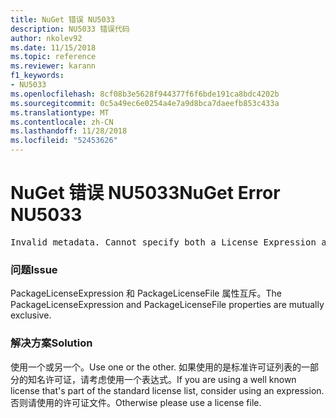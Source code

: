 ```yaml
---
title: NuGet 错误 NU5033
description: NU5033 错误代码
author: nkolev92
ms.date: 11/15/2018
ms.topic: reference
ms.reviewer: karann
f1_keywords:
- NU5033
ms.openlocfilehash: 8cf08b3e5628f944377f6f6bde191ca8bdc4202b
ms.sourcegitcommit: 0c5a49ec6e0254a4e7a9d8bca7daeefb853c433a
ms.translationtype: MT
ms.contentlocale: zh-CN
ms.lasthandoff: 11/28/2018
ms.locfileid: "52453626"
---
```

# <a name="nuget-error-nu5033"></a><span data-ttu-id="37c30-103">NuGet 错误 NU5033</span><span class="sxs-lookup"><span data-stu-id="37c30-103">NuGet Error NU5033</span></span>
<pre>Invalid metadata. Cannot specify both a License Expression and a License File.</pre>

### <a name="issue"></a><span data-ttu-id="37c30-104">问题</span><span class="sxs-lookup"><span data-stu-id="37c30-104">Issue</span></span>

<span data-ttu-id="37c30-105">PackageLicenseExpression 和 PackageLicenseFile 属性互斥。</span><span class="sxs-lookup"><span data-stu-id="37c30-105">The PackageLicenseExpression and PackageLicenseFile properties are mutually exclusive.</span></span>

### <a name="solution"></a><span data-ttu-id="37c30-106">解决方案</span><span class="sxs-lookup"><span data-stu-id="37c30-106">Solution</span></span>

<span data-ttu-id="37c30-107">使用一个或另一个。</span><span class="sxs-lookup"><span data-stu-id="37c30-107">Use one or the other.</span></span> <span data-ttu-id="37c30-108">如果使用的是标准许可证列表的一部分的知名许可证，请考虑使用一个表达式。</span><span class="sxs-lookup"><span data-stu-id="37c30-108">If you are using a well known license that's part of the standard license list, consider using an expression.</span></span> <span data-ttu-id="37c30-109">否则请使用的许可证文件。</span><span class="sxs-lookup"><span data-stu-id="37c30-109">Otherwise please use a license file.</span></span> 